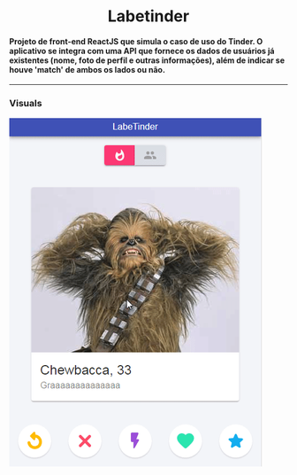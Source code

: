 <h1 align="center"> Labetinder </h1>
<h4>Projeto de front-end ReactJS que simula o caso de uso do Tinder. O aplicativo se integra com uma API que fornece os dados de usuários já existentes (nome, foto de perfil e outras informações), além de indicar se houve 'match' de ambos os lados ou não.</h4>
<hr />

<h3>Visuals</h3>

![Labetinder Demo](https://github.com/yuzokamoto/labetinder/blob/master/visuals/AhAJ2LZln7.gif)
